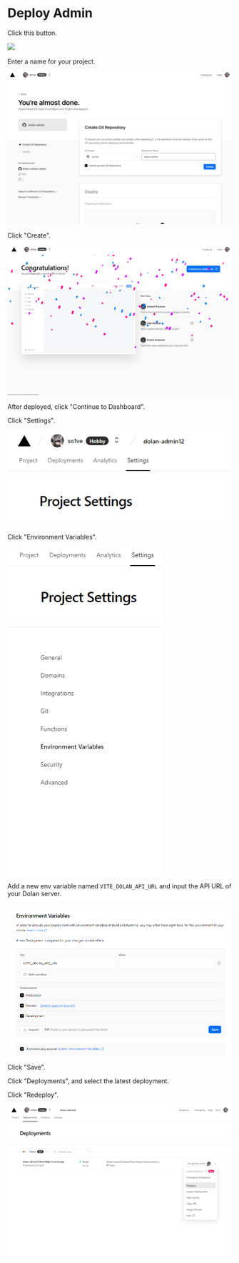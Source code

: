 # Deploy Admin

Click this button.

[![](https://vercel.com/button)](https://vercel.com/new/clone?repository-url=https%3A%2F%2Fgithub.com%2Fdolan-x%2Fdolan-admin)

Enter a name for your project.

![](../../assets/steps/admin/1.png)

Click "Create".

![](../../assets/steps/admin/2.png)

After deployed, click "Continue to Dashboard".

Click "Settings".

![](../../assets/steps/admin/3.png)

Click "Environment Variables".

![](../../assets/steps/admin/4.png)

Add a new env variable named `VITE_DOLAN_API_URL` and input the API URL of your Dolan server.

![](../../assets/steps/admin/5.png)

Click "Save".

Click "Deployments", and select the latest deployment.

Click "Redeploy".

![](../../assets/steps/admin/6.png)